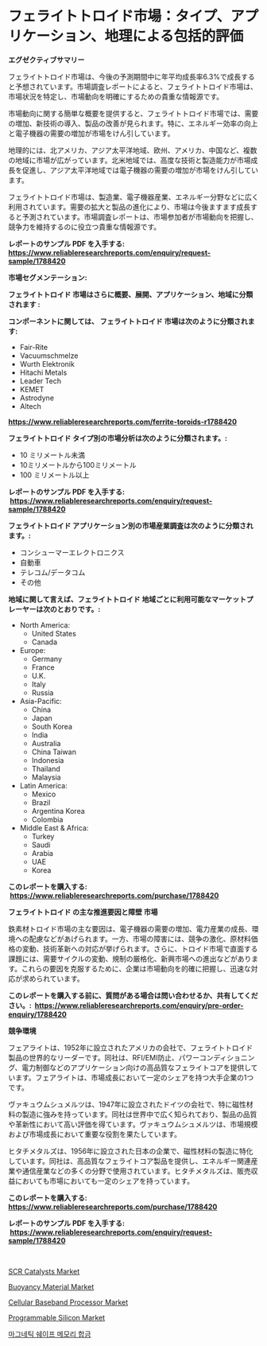 <p><h1>フェライトトロイド市場：タイプ、アプリケーション、地理による包括的評価</h1></p><p><strong>エグゼクティブサマリー</strong></p>
<p><p>フェライトトロイド市場は、今後の予測期間中に年平均成長率6.3%で成長すると予想されています。市場調査レポートによると、フェライトトロイド市場は、市場状況を特定し、市場動向を明確にするための貴重な情報源です。</p><p>市場動向に関する簡単な概要を提供すると、フェライトトロイド市場では、需要の増加、新技術の導入、製品の改善が見られます。特に、エネルギー効率の向上と電子機器の需要の増加が市場をけん引しています。</p><p>地理的には、北アメリカ、アジア太平洋地域、欧州、アメリカ、中国など、複数の地域に市場が広がっています。北米地域では、高度な技術と製造能力が市場成長を促進し、アジア太平洋地域では電子機器の需要の増加が市場をけん引しています。</p><p>フェライトトロイド市場は、製造業、電子機器産業、エネルギー分野などに広く利用されています。需要の拡大と製品の進化により、市場は今後ますます成長すると予測されています。市場調査レポートは、市場参加者が市場動向を把握し、競争力を維持するのに役立つ貴重な情報源です。</p></p>
<p><strong>レポートのサンプル PDF を入手する: <a href="https://www.reliableresearchreports.com/enquiry/request-sample/1788420">https://www.reliableresearchreports.com/enquiry/request-sample/1788420</a></strong></p>
<p><strong>市場セグメンテーション:</strong></p>
<p><strong> フェライトトロイド 市場はさらに概要、展開、アプリケーション、地域に分類されます :</strong></p>
<p><strong>コンポーネントに関しては、 フェライトトロイド 市場は次のように分類されます: &nbsp;</strong></p>
<p><ul><li>Fair-Rite</li><li>Vacuumschmelze</li><li>Wurth Elektronik</li><li>Hitachi Metals</li><li>Leader Tech</li><li>KEMET</li><li>Astrodyne</li><li>Altech</li></ul></p>
<p><strong><a href="https://www.reliableresearchreports.com/ferrite-toroids-r1788420">https://www.reliableresearchreports.com/ferrite-toroids-r1788420</a></strong></p>
<p><strong> フェライトトロイド タイプ別の市場分析は次のように分類されます。:</strong></p>
<p><ul><li>10 ミリメートル未満</li><li>10ミリメートルから100ミリメートル</li><li>100 ミリメートル以上</li></ul></p>
<p><strong>レポートのサンプル PDF を入手する: &nbsp;<a href="https://www.reliableresearchreports.com/enquiry/request-sample/1788420">https://www.reliableresearchreports.com/enquiry/request-sample/1788420</a></strong></p>
<p><strong> フェライトトロイド アプリケーション別の市場産業調査は次のように分類されます。:</strong></p>
<p><ul><li>コンシューマーエレクトロニクス</li><li>自動車</li><li>テレコム/データコム</li><li>その他</li></ul></p>
<p><strong>地域に関して言えば、フェライトトロイド 地域ごとに利用可能なマーケットプレーヤーは次のとおりです。:</strong></p>
<p><ul>
    <li>
        North America:
        <ul>
            <li>United States</li>
            <li>Canada</li>
        </ul>
    </li>
    <li>
        Europe:
        <ul>
            <li>Germany</li>
            <li>France</li>
            <li>U.K.</li>
            <li>Italy</li>
            <li>Russia</li>
        </ul>
    </li>
    <li>
        Asia-Pacific:
        <ul>
            <li>China</li>
            <li>Japan</li>
            <li>South Korea</li>
            <li>India</li>
            <li>Australia</li>
            <li>China Taiwan</li>
            <li>Indonesia</li>
            <li>Thailand</li>
            <li>Malaysia</li>
        </ul>
    </li>
    <li>
        Latin America:
        <ul>
            <li>Mexico</li>
            <li>Brazil</li>
            <li>Argentina Korea</li>
            <li>Colombia</li>
        </ul>
    </li>
    <li>
        Middle East & Africa:
        <ul>
            <li>Turkey</li>
            <li>Saudi</li>
            <li>Arabia</li>
            <li>UAE</li>
            <li>Korea</li>
        </ul>
    </li>
    </ul></p>
<p><strong>このレポートを購入する: &nbsp;<a href="https://www.reliableresearchreports.com/purchase/1788420">https://www.reliableresearchreports.com/purchase/1788420</a></strong></p>
<p><strong>フェライトトロイド の主な推進要因と障壁 市場</strong></p>
<p><p>鉄素材トロイド市場の主な要因は、電子機器の需要の増加、電力産業の成長、環境への配慮などがあげられます。一方、市場の障害には、競争の激化、原材料価格の変動、技術革新への対応が挙げられます。さらに、トロイド市場で直面する課題には、需要サイクルの変動、規制の厳格化、新興市場への進出などがあります。これらの要因を克服するために、企業は市場動向を的確に把握し、迅速な対応が求められています。</p></p>
<p><strong>このレポートを購入する前に、質問がある場合は問い合わせるか、共有してください。:&nbsp; <a href="https://www.reliableresearchreports.com/enquiry/pre-order-enquiry/1788420">https://www.reliableresearchreports.com/enquiry/pre-order-enquiry/1788420</a></strong></p>
<p><strong>競争環境</strong></p>
<p><p>フェアライトは、1952年に設立されたアメリカの会社で、フェライトトロイド製品の世界的なリーダーです。同社は、RFI/EMI防止、パワーコンディショニング、電力制御などのアプリケーション向けの高品質なフェライトコアを提供しています。フェアライトは、市場成長において一定のシェアを持つ大手企業の1つです。</p><p>ヴァキュウムシュメルツは、1947年に設立されたドイツの会社で、特に磁性材料の製造に強みを持っています。同社は世界中で広く知られており、製品の品質や革新性において高い評価を得ています。ヴァキュウムシュメルツは、市場規模および市場成長において重要な役割を果たしています。</p><p>ヒタチメタルズは、1956年に設立された日本の企業で、磁性材料の製造に特化しています。同社は、高品質なフェライトコア製品を提供し、エネルギー関連産業や通信産業などの多くの分野で使用されています。ヒタチメタルズは、販売収益においても市場においても一定のシェアを持っています。</p></p>
<p><strong>このレポートを購入する: &nbsp; <a href="https://www.reliableresearchreports.com/purchase/1788420">https://www.reliableresearchreports.com/purchase/1788420</a></strong></p>
<p><strong>レポートのサンプル PDF を入手する: &nbsp;<a href="https://www.reliableresearchreports.com/enquiry/request-sample/1788420">https://www.reliableresearchreports.com/enquiry/request-sample/1788420</a></strong><strong></strong></p>
<p>&nbsp;</p>
<p><p><a href="https://www.linkedin.com/pulse/scr-catalysts-market-provides-detailed-segmentation-based-type-whtsc?trackingId=A9s2q6LzMEt5ZdC1C6jXNQ%3D%3D">SCR Catalysts Market</a></p><p><a href="https://www.linkedin.com/pulse/buoyancy-material-market-offers-provide-insightful-data-time-kbhgc?trackingId=pZlWAGveP6xA%2FRipCK9Mxg%3D%3D">Buoyancy Material Market</a></p><p><a href="https://github.com/jsmusil/Market-Research-Report-List-2/blob/main/cellular-baseband-processor-market.md">Cellular Baseband Processor Market</a></p><p><a href="https://github.com/yemakinde/Market-Research-Report-List-2/blob/main/programmable-silicon-market.md">Programmable Silicon Market</a></p><p><a href="https://github.com/iansanftyord09878/Market-Research-Report-List-1/blob/main/667151824085.md">마그네틱 쉐이프 메모리 합금</a></p></p>